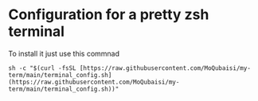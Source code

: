 # Configuration for a pretty zsh terminal
To install it just use this commnad 

 `sh -c "$(curl -fsSL [https://raw.githubusercontent.com/MoQubaisi/my-term/main/terminal_config.sh](https://raw.githubusercontent.com/MoQubaisi/my-term/main/terminal_config.sh))"`








